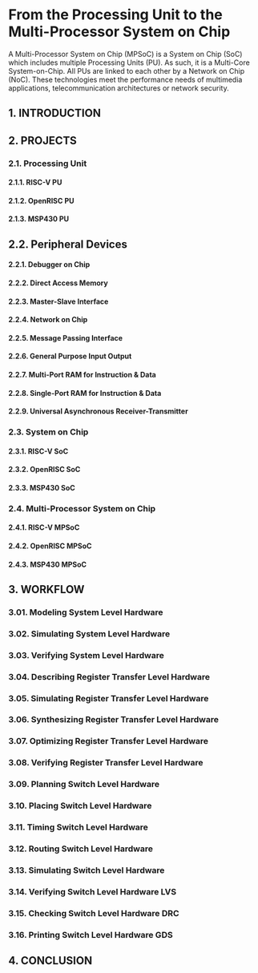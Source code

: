 # From the Processing Unit to the Multi-Processor System on Chip

A Multi-Processor System on Chip (MPSoC) is a System on Chip (SoC) which includes multiple Processing Units (PU). As such, it is a Multi-Core System-on-Chip. All PUs are linked to each other by a Network on Chip (NoC). These technologies meet the performance needs of multimedia applications, telecommunication architectures or network security.

## 1. INTRODUCTION

## 2. PROJECTS

### 2.1. Processing Unit

#### 2.1.1. RISC-V PU

#### 2.1.2. OpenRISC PU

#### 2.1.3. MSP430 PU

## 2.2. Peripheral Devices

#### 2.2.1. Debugger on Chip

#### 2.2.2. Direct Access Memory

#### 2.2.3. Master-Slave Interface

#### 2.2.4. Network on Chip

#### 2.2.5. Message Passing Interface

#### 2.2.6. General Purpose Input Output

#### 2.2.7. Multi-Port RAM for Instruction & Data

#### 2.2.8. Single-Port RAM for Instruction & Data

#### 2.2.9. Universal Asynchronous Receiver-Transmitter

### 2.3. System on Chip

#### 2.3.1. RISC-V SoC

#### 2.3.2. OpenRISC SoC

#### 2.3.3. MSP430 SoC

### 2.4. Multi-Processor System on Chip

#### 2.4.1. RISC-V MPSoC

#### 2.4.2. OpenRISC MPSoC

#### 2.4.3. MSP430 MPSoC

## 3. WORKFLOW

### 3.01. Modeling System Level Hardware

### 3.02. Simulating System Level Hardware

### 3.03. Verifying System Level Hardware

### 3.04. Describing Register Transfer Level Hardware

### 3.05. Simulating Register Transfer Level Hardware

### 3.06. Synthesizing Register Transfer Level Hardware

### 3.07. Optimizing Register Transfer Level Hardware

### 3.08. Verifying Register Transfer Level Hardware

### 3.09. Planning Switch Level Hardware

### 3.10. Placing Switch Level Hardware

### 3.11. Timing Switch Level Hardware

### 3.12. Routing Switch Level Hardware

### 3.13. Simulating Switch Level Hardware

### 3.14. Verifying Switch Level Hardware LVS

### 3.15. Checking Switch Level Hardware DRC

### 3.16. Printing Switch Level Hardware GDS

## 4. CONCLUSION
